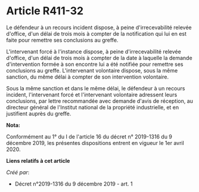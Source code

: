 # Article R411-32

Le défendeur à un recours incident dispose, à peine d'irrecevabilité relevée d'office, d'un délai de trois mois à compter de
la notification qui lui en est faite pour remettre ses conclusions au greffe.

L'intervenant forcé à l'instance dispose, à peine d'irrecevabilité relevée d'office, d'un délai de trois mois à compter de la
date à laquelle la demande d'intervention formée à son encontre lui a été notifiée pour remettre ses conclusions au greffe.
L'intervenant volontaire dispose, sous la même sanction, du même délai à compter de son intervention volontaire.

Sous la même sanction et dans le même délai, le défendeur à un recours incident, l'intervenant forcé et l'intervenant
volontaire adressent leurs conclusions, par lettre recommandée avec demande d'avis de réception, au directeur général de
l'Institut national de la propriété industrielle, et en justifient auprès du greffe.

**Nota:**

Conformément au 1° du I de l'article 16 du décret n° 2019-1316 du 9 décembre 2019, les présentes dispositions entrent en
vigueur le 1er avril 2020.

**Liens relatifs à cet article**

_Créé par_:

  - Décret n°2019-1316 du 9 décembre 2019 - art. 1
